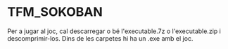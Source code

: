 # TFM_SOKOBAN

Per a jugar al joc, cal descarregar o bé l'executable.7z o l'executable.zip i descomprimir-los. Dins de les carpetes hi ha un .exe amb el joc.
